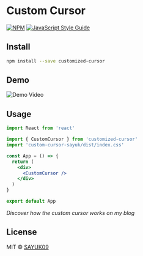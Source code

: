 # Custom Cursor

> 

[![NPM](https://img.shields.io/npm/v/custom-cursor-sayuk.svg)](https://www.npmjs.com/package/custom-cursor-sayuk) [![JavaScript Style Guide](https://img.shields.io/badge/code_style-standard-brightgreen.svg)](https://standardjs.com)

## Install

```bash
npm install --save customized-cursor
```

## Demo
![Demo Video](https://cdn.loom.com/sessions/thumbnails/1dfff47c1edc4d678f7f2cf69060a9e0-with-play.gif)

## Usage

```jsx
import React from 'react'

import { CustomCursor } from 'customized-cursor'
import 'custom-cursor-sayuk/dist/index.css'

const App = () => {
  return (
    <div>
      <CustomCursor />
    </div>
  )
}

export default App
```

*Discover how the custom cursor works on my blog*
## License

MIT © [SAYUK09](https://github.com/SAYUK09)
